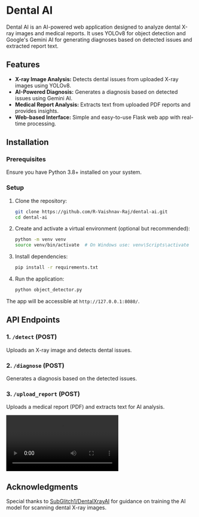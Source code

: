 # Dental AI

Dental AI is an AI-powered web application designed to analyze dental X-ray images and medical reports. It uses YOLOv8 for object detection and Google's Gemini AI for generating diagnoses based on detected issues and extracted report text.

## Features

- **X-ray Image Analysis:** Detects dental issues from uploaded X-ray images using YOLOv8.
- **AI-Powered Diagnosis:** Generates a diagnosis based on detected issues using Gemini AI.
- **Medical Report Analysis:** Extracts text from uploaded PDF reports and provides insights.
- **Web-based Interface:** Simple and easy-to-use Flask web app with real-time processing.

## Installation

### Prerequisites

Ensure you have Python 3.8+ installed on your system.

### Setup

1. Clone the repository:
   ```bash
   git clone https://github.com/R-Vaishnav-Raj/dental-ai.git
   cd dental-ai
   ```
2. Create and activate a virtual environment (optional but recommended):
   ```bash
   python -m venv venv
   source venv/bin/activate  # On Windows use: venv\Scripts\activate
   ```
3. Install dependencies:
   ```bash
   pip install -r requirements.txt
   ```
4. Run the application:
   ```bash
   python object_detector.py
   ```

The app will be accessible at `http://127.0.0.1:8080/`.

## API Endpoints

### 1. `/detect` (POST)

Uploads an X-ray image and detects dental issues.

### 2. `/diagnose` (POST)

Generates a diagnosis based on the detected issues.

### 3. `/upload_report` (POST)

Uploads a medical report (PDF) and extracts text for AI analysis.

![Demo Video](dentalaidemo.mp4)


## Acknowledgments

Special thanks to [SubGlitch1/DentalXrayAI](https://github.com/SubGlitch1/DentalXrayAI) for guidance on training the AI model for scanning dental X-ray images.

##


